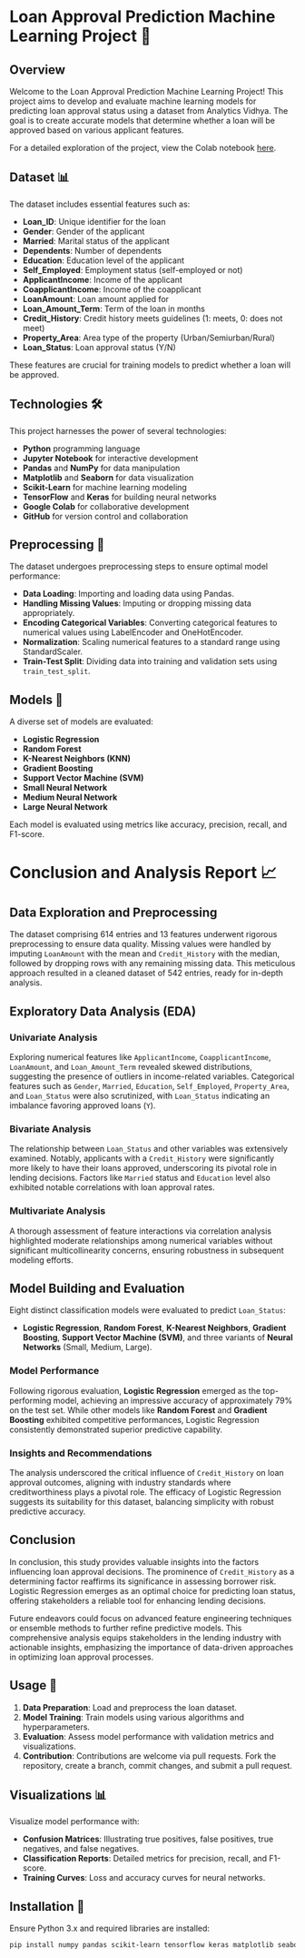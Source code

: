 # Loan Approval Prediction Machine Learning Project 🏦

## Overview

Welcome to the Loan Approval Prediction Machine Learning Project! This project aims to develop and evaluate machine learning models for predicting loan approval status using a dataset from Analytics Vidhya. The goal is to create accurate models that determine whether a loan will be approved based on various applicant features.

For a detailed exploration of the project, view the Colab notebook [here](https://colab.research.google.com/github/ishita48/Loan-Approval-Prediction-Model/blob/main/loan_approval_prediction_model.ipynb).

## Dataset 📊

The dataset includes essential features such as:

- **Loan_ID**: Unique identifier for the loan
- **Gender**: Gender of the applicant
- **Married**: Marital status of the applicant 
- **Dependents**: Number of dependents
- **Education**: Education level of the applicant
- **Self_Employed**: Employment status (self-employed or not)
- **ApplicantIncome**: Income of the applicant
- **CoapplicantIncome**: Income of the coapplicant
- **LoanAmount**: Loan amount applied for
- **Loan_Amount_Term**: Term of the loan in months
- **Credit_History**: Credit history meets guidelines (1: meets, 0: does not meet)
- **Property_Area**: Area type of the property (Urban/Semiurban/Rural)
- **Loan_Status**: Loan approval status (Y/N)

These features are crucial for training models to predict whether a loan will be approved.

## Technologies 🛠️

This project harnesses the power of several technologies:

- **Python** programming language
- **Jupyter Notebook** for interactive development
- **Pandas** and **NumPy** for data manipulation
- **Matplotlib** and **Seaborn** for data visualization
- **Scikit-Learn** for machine learning modeling
- **TensorFlow** and **Keras** for building neural networks
- **Google Colab** for collaborative development
- **GitHub** for version control and collaboration

## Preprocessing 📝

The dataset undergoes preprocessing steps to ensure optimal model performance:

- **Data Loading**: Importing and loading data using Pandas.
- **Handling Missing Values**: Imputing or dropping missing data appropriately.
- **Encoding Categorical Variables**: Converting categorical features to numerical values using LabelEncoder and OneHotEncoder.
- **Normalization**: Scaling numerical features to a standard range using StandardScaler.
- **Train-Test Split**: Dividing data into training and validation sets using `train_test_split`.

## Models 🤖

A diverse set of models are evaluated:

- **Logistic Regression**
- **Random Forest**
- **K-Nearest Neighbors (KNN)**
- **Gradient Boosting**
- **Support Vector Machine (SVM)**
- **Small Neural Network**
- **Medium Neural Network**
- **Large Neural Network**

Each model is evaluated using metrics like accuracy, precision, recall, and F1-score.

# Conclusion and Analysis Report 📈

## Data Exploration and Preprocessing

The dataset comprising 614 entries and 13 features underwent rigorous preprocessing to ensure data quality. Missing values were handled by imputing `LoanAmount` with the mean and `Credit_History` with the median, followed by dropping rows with any remaining missing data. This meticulous approach resulted in a cleaned dataset of 542 entries, ready for in-depth analysis.

## Exploratory Data Analysis (EDA)

### Univariate Analysis
Exploring numerical features like `ApplicantIncome`, `CoapplicantIncome`, `LoanAmount`, and `Loan_Amount_Term` revealed skewed distributions, suggesting the presence of outliers in income-related variables. Categorical features such as `Gender`, `Married`, `Education`, `Self_Employed`, `Property_Area`, and `Loan_Status` were also scrutinized, with `Loan_Status` indicating an imbalance favoring approved loans (`Y`).

### Bivariate Analysis
The relationship between `Loan_Status` and other variables was extensively examined. Notably, applicants with a `Credit_History` were significantly more likely to have their loans approved, underscoring its pivotal role in lending decisions. Factors like `Married` status and `Education` level also exhibited notable correlations with loan approval rates.

### Multivariate Analysis
A thorough assessment of feature interactions via correlation analysis highlighted moderate relationships among numerical variables without significant multicollinearity concerns, ensuring robustness in subsequent modeling efforts.

## Model Building and Evaluation

Eight distinct classification models were evaluated to predict `Loan_Status`:
- **Logistic Regression**, **Random Forest**, **K-Nearest Neighbors**, **Gradient Boosting**, **Support Vector Machine (SVM)**, and three variants of **Neural Networks** (Small, Medium, Large).

### Model Performance
Following rigorous evaluation, **Logistic Regression** emerged as the top-performing model, achieving an impressive accuracy of approximately 79% on the test set. While other models like **Random Forest** and **Gradient Boosting** exhibited competitive performances, Logistic Regression consistently demonstrated superior predictive capability.

### Insights and Recommendations
The analysis underscored the critical influence of `Credit_History` on loan approval outcomes, aligning with industry standards where creditworthiness plays a pivotal role. The efficacy of Logistic Regression suggests its suitability for this dataset, balancing simplicity with robust predictive accuracy.

## Conclusion

In conclusion, this study provides valuable insights into the factors influencing loan approval decisions. The prominence of `Credit_History` as a determining factor reaffirms its significance in assessing borrower risk. Logistic Regression emerges as an optimal choice for predicting loan status, offering stakeholders a reliable tool for enhancing lending decisions.

Future endeavors could focus on advanced feature engineering techniques or ensemble methods to further refine predictive models. This comprehensive analysis equips stakeholders in the lending industry with actionable insights, emphasizing the importance of data-driven approaches in optimizing loan approval processes.


## Usage 🚀

1. **Data Preparation**: Load and preprocess the loan dataset.
2. **Model Training**: Train models using various algorithms and hyperparameters.
3. **Evaluation**: Assess model performance with validation metrics and visualizations.
4. **Contribution**: Contributions are welcome via pull requests. Fork the repository, create a branch, commit changes, and submit a pull request.

## Visualizations 📊

Visualize model performance with:

- **Confusion Matrices**: Illustrating true positives, false positives, true negatives, and false negatives.
- **Classification Reports**: Detailed metrics for precision, recall, and F1-score.
- **Training Curves**: Loss and accuracy curves for neural networks.

## Installation 🔧

Ensure Python 3.x and required libraries are installed:

```bash
pip install numpy pandas scikit-learn tensorflow keras matplotlib seaborn
